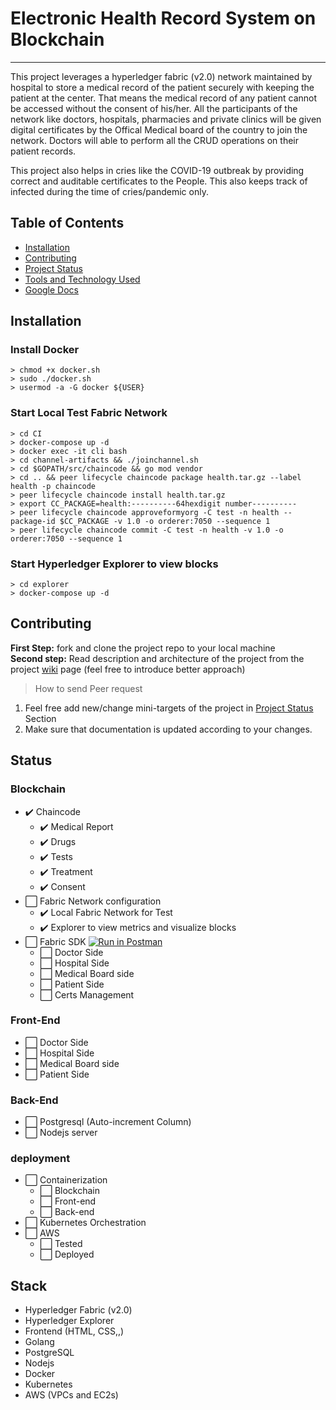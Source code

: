# Electronic Health Record System on Blockchain
---

This project leverages a hyperledger fabric (v2.0) network maintained by hospital to store a medical record of the patient securely with keeping the patient at the center. That means the medical record of any patient cannot be accessed without the consent of his/her. All the participants of the network like doctors, hospitals, pharmacies and private clinics will be given digital certificates by the Offical Medical board of the country to join the network. Doctors will able to perform all the CRUD operations on their patient records.

This project also helps in cries like the COVID-19 outbreak by providing correct and auditable certificates to the People. This also keeps track of infected during the time of cries/pandemic only.

## Table of Contents

- [Installation](#Installation)
- [Contributing](#Contributing)
- [Project Status](#Status)
- [Tools and Technology Used](#Stack)
- [Google Docs](https://drive.google.com/open?id=1lrcfMYx-DvzWgwxbWq62cdAP2u8Pg0VP)

## Installation

### Install Docker
    > chmod +x docker.sh
    > sudo ./docker.sh
    > usermod -a -G docker ${USER}
### Start Local Test Fabric Network
    > cd CI
    > docker-compose up -d
    > docker exec -it cli bash
    > cd channel-artifacts && ./joinchannel.sh
    > cd $GOPATH/src/chaincode && go mod vendor
    > cd .. && peer lifecycle chaincode package health.tar.gz --label health -p chaincode
    > peer lifecycle chaincode install health.tar.gz 
    > export CC_PACKAGE=health:----------64hexdigit number----------
    > peer lifecycle chaincode approveformyorg -C test -n health --package-id $CC_PACKAGE -v 1.0 -o orderer:7050 --sequence 1
    > peer lifecycle chaincode commit -C test -n health -v 1.0 -o orderer:7050 --sequence 1
### Start Hyperledger Explorer to view blocks
    > cd explorer
    > docker-compose up -d

## Contributing
**First Step:** fork and clone the project repo to your local machine<br>
**Second step:** Read description and architecture of the project from the project [wiki](https://github.com/Zzocker/EHR-on-blockchain/wiki) page (feel free to introduce better approach)

> How to send Peer request
1. Feel free add new/change mini-targets of the project in [Project Status](#Status) Section
2. Make sure that documentation is updated according to your changes.

## Status

### Blockchain

- :heavy_check_mark: Chaincode
    * :heavy_check_mark: Medical Report
    * :heavy_check_mark: Drugs
    * :heavy_check_mark: Tests
    * :heavy_check_mark: Treatment
    * :heavy_check_mark: Consent
- :white_large_square: Fabric Network configuration
    * :heavy_check_mark: Local Fabric Network for Test
    * :heavy_check_mark: Explorer to view metrics and visualize blocks
- :white_large_square: Fabric SDK [![Run in Postman](https://run.pstmn.io/button.svg)](https://app.getpostman.com/run-collection/a76327a3785763703ffc)
    * :white_large_square: Doctor Side
    * :white_large_square: Hospital Side
    * :white_large_square: Medical Board side
    * :white_large_square: Patient Side
    * :white_large_square: Certs Management

### Front-End

- :white_large_square: Doctor Side
- :white_large_square: Hospital Side
- :white_large_square: Medical Board side
- :white_large_square: Patient Side

### Back-End

- :white_large_square: Postgresql (Auto-increment Column)
- :white_large_square: Nodejs server

### deployment

- :white_large_square: Containerization
    * :white_large_square: Blockchain
    * :white_large_square: Front-end
    * :white_large_square: Back-end
- :white_large_square: Kubernetes Orchestration
- :white_large_square: AWS
    * :white_large_square: Tested
    * :white_large_square: Deployed

## Stack

- Hyperledger Fabric (v2.0)
- Hyperledger Explorer
- Frontend (HTML, CSS,,)
- Golang
- PostgreSQL
- Nodejs
- Docker
- Kubernetes
- AWS (VPCs and EC2s)



